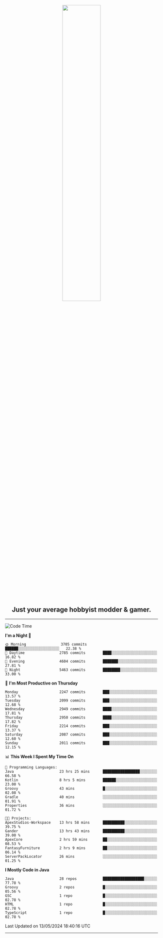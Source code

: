 <div align="center">
  <a href="https://apexmodder.xyz/"><img width="50%" height="50%" src="https://i.imgur.com/pc4HkGz.png"></a>
</div>
<h2 align="center">Just your average hobbyist modder & gamer.</h2>

---

<!--START_SECTION:waka-->
![Code Time](http://img.shields.io/badge/Code%20Time-1%2C225%20hrs%2028%20mins-blue)

**I'm a Night 🦉** 

```text
🌞 Morning                3705 commits        ██████░░░░░░░░░░░░░░░░░░░   22.38 % 
🌆 Daytime                2785 commits        ████░░░░░░░░░░░░░░░░░░░░░   16.82 % 
🌃 Evening                4604 commits        ███████░░░░░░░░░░░░░░░░░░   27.81 % 
🌙 Night                  5463 commits        ████████░░░░░░░░░░░░░░░░░   33.00 % 
```
📅 **I'm Most Productive on Thursday** 

```text
Monday                   2247 commits        ███░░░░░░░░░░░░░░░░░░░░░░   13.57 % 
Tuesday                  2099 commits        ███░░░░░░░░░░░░░░░░░░░░░░   12.68 % 
Wednesday                2949 commits        ████░░░░░░░░░░░░░░░░░░░░░   17.81 % 
Thursday                 2950 commits        ████░░░░░░░░░░░░░░░░░░░░░   17.82 % 
Friday                   2214 commits        ███░░░░░░░░░░░░░░░░░░░░░░   13.37 % 
Saturday                 2087 commits        ███░░░░░░░░░░░░░░░░░░░░░░   12.60 % 
Sunday                   2011 commits        ███░░░░░░░░░░░░░░░░░░░░░░   12.15 % 
```


📊 **This Week I Spent My Time On** 

```text
💬 Programming Languages: 
Java                     23 hrs 25 mins      █████████████████░░░░░░░░   66.58 % 
Kotlin                   8 hrs 5 mins        ██████░░░░░░░░░░░░░░░░░░░   23.00 % 
Groovy                   43 mins             █░░░░░░░░░░░░░░░░░░░░░░░░   02.08 % 
Gradle                   40 mins             ░░░░░░░░░░░░░░░░░░░░░░░░░   01.91 % 
Properties               36 mins             ░░░░░░░░░░░░░░░░░░░░░░░░░   01.72 % 

🐱‍💻 Projects: 
ApexStudios-Workspace    13 hrs 58 mins      ██████████░░░░░░░░░░░░░░░   39.75 % 
Gander                   13 hrs 43 mins      ██████████░░░░░░░░░░░░░░░   39.00 % 
ApexCore                 2 hrs 59 mins       ██░░░░░░░░░░░░░░░░░░░░░░░   08.53 % 
FantasyFurniture         2 hrs 9 mins        ██░░░░░░░░░░░░░░░░░░░░░░░   06.14 % 
ServerPackLocator        26 mins             ░░░░░░░░░░░░░░░░░░░░░░░░░   01.25 % 
```

**I Mostly Code in Java** 

```text
Java                     28 repos            ███████████████████░░░░░░   77.78 % 
Groovy                   2 repos             █░░░░░░░░░░░░░░░░░░░░░░░░   05.56 % 
GSC                      1 repo              █░░░░░░░░░░░░░░░░░░░░░░░░   02.78 % 
HTML                     1 repo              █░░░░░░░░░░░░░░░░░░░░░░░░   02.78 % 
TypeScript               1 repo              █░░░░░░░░░░░░░░░░░░░░░░░░   02.78 % 
```




 Last Updated on 13/05/2024 18:40:16 UTC
<!--END_SECTION:waka-->

---
